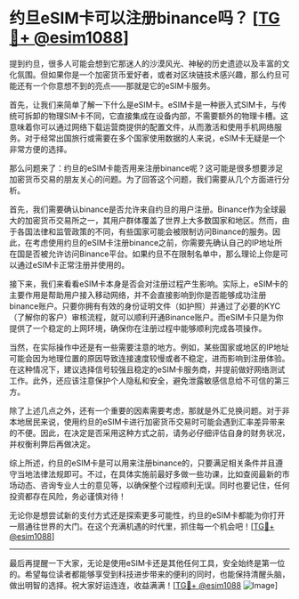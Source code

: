 # 约旦eSIM卡可以注册binance吗？ [[TG💪+ @esim1088](https://t.me/s/esim1088)]

提到约旦，很多人可能会想到它那迷人的沙漠风光、神秘的历史遗迹以及丰富的文化氛围。但如果你是一个加密货币爱好者，或者对区块链技术感兴趣，那么约旦可能还有一个你意想不到的亮点——那就是它的eSIM卡服务。

首先，让我们来简单了解一下什么是eSIM卡。eSIM卡是一种嵌入式SIM卡，与传统可拆卸的物理SIM卡不同，它直接集成在设备内部，不需要额外的物理卡槽。这意味着你可以通过网络下载运营商提供的配置文件，从而激活和使用手机网络服务。对于经常出国旅行或需要在多个国家使用数据的人来说，eSIM卡无疑是一个非常方便的选择。

那么问题来了：约旦的eSIM卡能否用来注册binance呢？这可能是很多想要涉足加密货币交易的朋友关心的问题。为了回答这个问题，我们需要从几个方面进行分析。

首先，我们需要确认binance是否允许来自约旦的用户注册。Binance作为全球最大的加密货币交易所之一，其用户群体覆盖了世界上大多数国家和地区。然而，由于各国法律和监管政策的不同，有些国家可能会被限制访问Binance的服务。因此，在考虑使用约旦的eSIM卡注册binance之前，你需要先确认自己的IP地址所在国是否被允许访问Binance平台。如果约旦不在限制名单中，那么理论上你是可以通过eSIM卡正常注册并使用的。

接下来，我们来看看eSIM卡本身是否会对注册过程产生影响。实际上，eSIM卡的主要作用是帮助用户接入移动网络，并不会直接影响到你是否能够成功注册binance账户。只要你拥有有效的身份证明文件（如护照）并通过了必要的KYC（了解你的客户）审核流程，就可以顺利开通Binance账户。而eSIM卡只是为你提供了一个稳定的上网环境，确保你在注册过程中能够顺利完成各项操作。

当然，在实际操作中还是有一些需要注意的地方。例如，某些国家或地区的IP地址可能会因为地理位置的原因导致连接速度较慢或者不稳定，进而影响到注册体验。在这种情况下，建议选择信号较强且稳定的eSIM卡服务商，并提前做好网络测试工作。此外，还应该注意保护个人隐私和安全，避免泄露敏感信息给不可信的第三方。

除了上述几点之外，还有一个重要的因素需要考虑，那就是外汇兑换问题。对于非本地居民来说，使用约旦的eSIM卡进行加密货币交易时可能会遇到汇率差异带来的不便。因此，在决定是否采用这种方式之前，请务必仔细评估自身的财务状况，并权衡利弊后再做决定。

综上所述，约旦的eSIM卡是可以用来注册binance的，只要满足相关条件并且遵守当地法律法规即可。不过，在具体实施前最好多做一些功课，比如查阅最新的市场动态、咨询专业人士的意见等，以确保整个过程顺利无误。同时也要记住，任何投资都存在风险，务必谨慎对待！

无论你是想尝试新的支付方式还是探索更多可能性，约旦的eSIM卡都能为你打开一扇通往世界的大门。在这个充满机遇的时代里，抓住每一个机会吧！[[TG💪+ @esim1088](https://t.me/s/esim1088)]

---

最后再提醒一下大家，无论是使用eSIM卡还是其他任何工具，安全始终是第一位的。希望每位读者都能够享受到科技进步带来的便利的同时，也能保持清醒头脑，做出明智的选择。祝大家好运连连，收益满满！[[TG💪+ @esim1088](https://t.me/s/esim1088) ![Image](https://i.postimg.cc/4NQfJmqS/Snipaste-2025-05-13-00-14-12.png)]